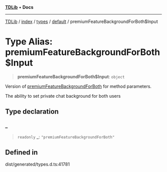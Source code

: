 [**TDLib**](../../../../../../README.md) • **Docs**

***

[TDLib](../../../../../../modules.md) / [index](../../../../../README.md) / [types](../../../README.md) / [default](../README.md) / premiumFeatureBackgroundForBoth$Input

# Type Alias: premiumFeatureBackgroundForBoth$Input

> **premiumFeatureBackgroundForBoth$Input**: `object`

Version of [premiumFeatureBackgroundForBoth](premiumFeatureBackgroundForBoth.md) for method parameters.

The ability to set private chat background for both users

## Type declaration

### \_

> `readonly` **\_**: `"premiumFeatureBackgroundForBoth"`

## Defined in

dist/generated/types.d.ts:41781
